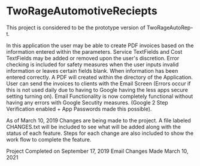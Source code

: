 # TwoRageAutomotiveReciepts

This project is considered to be the prototype version of TwoRageAutoRep-t.

In this application the user may be able to create PDF invoices based on the information entered within the parameters.
Service TextFields and Cost TextFields may be added or removed upon the user's discretion. 
Error checking is included for safety measures when the user inputs invalid information or leaves certain fields blank.
When information has been entered correctly. A PDF will created within the directory of the Application.
User can send the invoices to clients with the Email Screen (Errors occur if this is not used daily due to having to Google having the less apps secure setting turning on).
Email Functionality is now completely functional without having any errors with Google Secutity measures. (Google 2 Step Verification enabled + App Passwords made this possible).

As of March 10, 2019 Changes are being made to the project.
A file labeled CHANGES.txt will be included to see what will be added along with the status of each feature.
Steps for each change are also included to show the work flow to complete the feature.

Project Completed on September 17, 2019
Email Changes Made March 10, 2021
